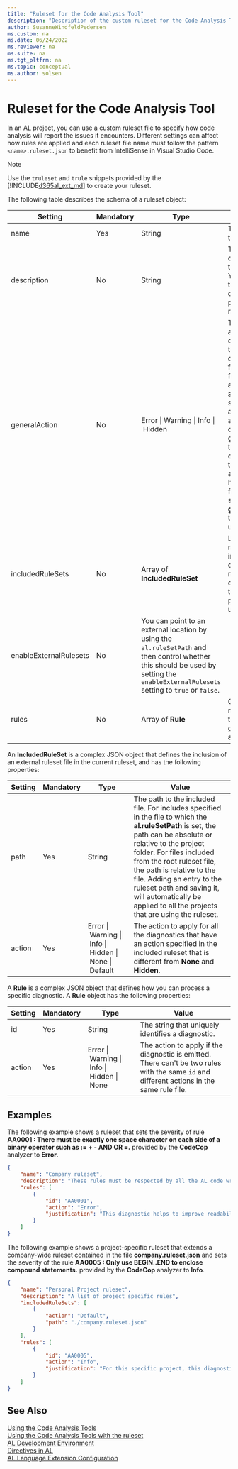 ```yaml
---
title: "Ruleset for the Code Analysis Tool"
description: "Description of the custom ruleset for the Code Analysis Tool."
author: SusanneWindfeldPedersen
ms.custom: na
ms.date: 06/24/2022
ms.reviewer: na
ms.suite: na
ms.tgt_pltfrm: na
ms.topic: conceptual
ms.author: solsen
---
```


# Ruleset for the Code Analysis Tool 

In an AL project, you can use a custom ruleset file to specify how code analysis will report the issues it encounters. Different settings can affect how rules are applied and each ruleset file name must follow the pattern `<name>.ruleset.json` to benefit from IntelliSense in Visual Studio Code.

> [!NOTE] 
> Use the `truleset` and `trule` snippets provided by the [!INCLUDE[d365al_ext_md](../includes/d365al_ext_md.md)] to create your ruleset.

The following table describes the schema of a ruleset object:

|Setting|Mandatory|Type|Value|
|-------|---------|-----|-----|
|name|Yes|String|The name of the ruleset.|
|description|No|String|The description of the ruleset. You can use this setting to document the purpose of the ruleset.|
|generalAction|No|Error&nbsp;&#124;&nbsp;Warning&nbsp;&#124;&nbsp;Info&nbsp;&#124;&nbsp;Hidden|The action to apply to all the diagnostics that have rules defined in this file or in other files that have a **Default** action specified. It also applies to all the diagnostics generated by the current set of analyzers that don't have a rule defined. If an included file has a stricter **generalAction**, that one will be used.|
|includedRuleSets|No|Array of **IncludedRuleSet**|List of external ruleset files to include in the current ruleset. The order in which the files are processed is undefined.|
|enableExternalRulesets|No|You can point to an external location by using the `al.ruleSetPath` and then control whether this should be used by setting the `enableExternalRulesets` setting to `true` or `false`.|
|rules|No|Array of **Rule**|Collection of rules to apply to diagnostics generated by analyzers.|

An **IncludedRuleSet** is a complex JSON object that defines the inclusion of an external ruleset file in the current ruleset, and has the following properties:  

|Setting|Mandatory|Type|Value|
|-------|---------|-----|-----|   
|path|Yes|String|The path to the included file. For includes specified in the file to which the **al.ruleSetPath** is set, the path can be absolute or relative to the project folder. For files included from the root ruleset file, the path is relative to the file. Adding an entry to the ruleset path and saving it, will automatically be applied to all the projects that are using the ruleset.|
|action|Yes|Error&nbsp;&#124;&nbsp;Warning&nbsp;&#124;&nbsp;Info&nbsp;&#124;&nbsp;Hidden&nbsp;&#124;&nbsp;None&nbsp;&#124;&nbsp;Default|The action to apply for all the diagnostics that have an action specified in the included ruleset that is different from **None** and **Hidden**.|

A **Rule** is a complex JSON object that defines how you can process a specific diagnostic. A **Rule** object has the following properties:


|Setting|Mandatory|Type|Value|
|-------|---------|-----|-----|
|id|Yes|String|The string that uniquely identifies a diagnostic.|
|action|Yes|Error&nbsp;&#124;&nbsp;Warning&nbsp;&#124;&nbsp;Info&nbsp;&#124;&nbsp;Hidden&nbsp;&#124;&nbsp;None|The action to apply if the diagnostic is emitted. There can't be two rules with the same `id` and different actions in the same rule file.|

## Examples
The following example shows a ruleset that sets the severity of rule **AA0001 : There must be exactly one space character on each side of a binary operator such as := + - AND OR =.** provided by the **CodeCop** analyzer to **Error**.

```json
{
    "name": "Company ruleset",
    "description": "These rules must be respected by all the AL code written within the company.",
    "rules": [
        {
            "id": "AA0001",
            "action": "Error",
            "justification": "This diagnostic helps to improve readability. It must be respected in all cases."
        }
    ]
}
```

The following example shows a project-specific ruleset that extends a company-wide ruleset contained in the file **company.ruleset.json** and sets the severity of the rule **AA0005 : Only use BEGIN..END to enclose compound statements.** provided by the **CodeCop** analyzer to **Info**.

```json
{
    "name": "Personal Project ruleset",
    "description": "A list of project specific rules",
    "includedRuleSets": [
        {
            "action": "Default",
            "path": "./company.ruleset.json"
        }
    ],
    "rules": [
        {
            "id": "AA0005",
            "action": "Info",
            "justification": "For this specific project, this diagnostic should be informational."
        }
    ]
}
```

## See Also

[Using the Code Analysis Tools](devenv-using-code-analysis-tool.md)  
[Using the Code Analysis Tools with the ruleset](devenv-using-code-analysis-tool-with-rule-set.md)  
[AL Development Environment](devenv-reference-overview.md)  
[Directives in AL](directives/devenv-directives-in-al.md)  
[AL Language Extension Configuration](devenv-al-extension-configuration.md)  
